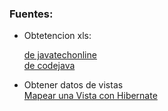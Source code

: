 ### Fuentes: 

* Obtetencion xls:

  [de javatechonline](https://javatechonline.com/how-to-export-data-into-excel-in-a-spring-boot-mvc-application/?fbclid=IwAR1y4k4ELT-LJNfb0Cn3H0ybmWaUQKBRY5W4NRclO7IqfmJ-t2y9laW5v_M)  
  [de codejava](https://www.codejava.net/frameworks/spring-boot/export-data-to-excel-example)

* Obtener datos de vistas  
  [Mapear una Vista con Hibernate](https://es.stackoverflow.com/questions/189860/como-puedo-mapear-un-vista-o-un-procedimiento-almacenado-de-una-base-de-datos-s)
